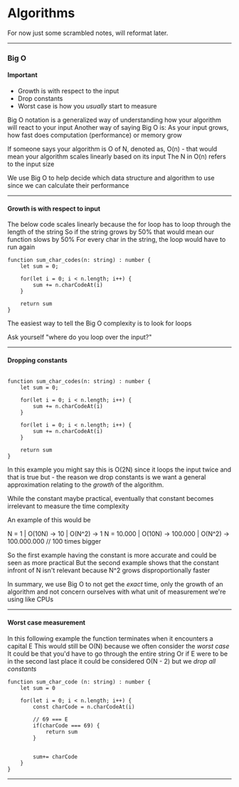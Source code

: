 # Algorithms

For now just some scrambled notes, will reformat later.

---

### Big O

#### Important

- Growth is with respect to the input
- Drop constants
- Worst case is how you _usually_ start to measure

Big O notation is a generalized way of understanding how your algorithm will react to your input
Another way of saying Big O is:
As your input grows, how fast does computation (performance) or memory grow

If someone says your algorithm is O of N, denoted as, O(n) - that would mean your algorithm scales linearly based on its input
The N in O(n) refers to the input size

We use Big O to help decide which data structure and algorithm to use since we can calculate their performance

---

#### Growth is with respect to input

The below code scales linearly because the for loop has to loop through the length of the string
So if the string grows by 50% that would mean our function slows by 50%
For every char in the string, the loop would have to run again

```
function sum_char_codes(n: string) : number {
    let sum = 0;

    for(let i = 0; i < n.length; i++) {
        sum += n.charCodeAt(i)
    }

    return sum
}

```

The easiest way to tell the Big O complexity is to look for loops

Ask yourself "where do you loop over the input?"

---

#### Dropping constants

```

function sum_char_codes(n: string) : number {
    let sum = 0;

    for(let i = 0; i < n.length; i++) {
        sum += n.charCodeAt(i)
    }

    for(let i = 0; i < n.length; i++) {
        sum += n.charCodeAt(i)
    }

    return sum
}

```

In this example you might say this is O(2N) since it loops the input twice and that is true but -
the reason we drop constants is we want a general approximation relating to the _growth_ of the algorithm.

While the constant maybe practical, eventually that constant becomes irrelevant to measure the time complexity

An example of this would be

N = 1 | O(10N) -> 10 | O(N^2) -> 1
N = 10.000 | O(10N) -> 100.000 | O(N^2) -> 100.000.000 // 100 times bigger

So the first example having the constant is more accurate and could be seen as more practical
But the second example shows that the constant infront of N isn't relevant because N^2 grows disproportionally faster

In summary, we use Big O to not get the _exact_ time, only the growth of an algorithm and not concern ourselves with what unit of measurement we're using like CPUs

---

#### Worst case measurement

In this following example the function terminates when it encounters a capital E
This would still be O(N) because we often consider the _worst case_
It could be that you'd have to go through the entire string
Or if E were to be in the second last place it could be considered O(N - 2) but we _drop all constants_

```
function sum_char_code (n: string) : number {
    let sum = 0

    for(let i = 0; i < n.length; i++) {
        const charCode = n.charCodeAt(i)

        // 69 === E
        if(charCode === 69) {
            return sum
        }


        sum+= charCode
    }
}

```

---
